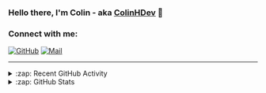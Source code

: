 ### Hello there, I'm Colin - aka [ColinHDev](https://github.com/ColinHDev) 👋

### Connect with me:

<a href="https://github.com/ColinHDev"><img src="https://img.icons8.com/bubbles/60/000000/github.png" alt="GitHub"/></a>
<a href="mailto:colinheidfeld@gmail.com"><img src="https://img.icons8.com/bubbles/60/000000/gmail-new.png" alt="Mail"/></a>


---


<details>
  <summary>:zap: Recent GitHub Activity</summary>

<!--START_SECTION:activity-->
1. 🗣 Commented on [#18](https://github.com/OpenEnergyPlatform/oeo-tools/pull/18#issuecomment-2425189955) in [OpenEnergyPlatform/oeo-tools](https://github.com/OpenEnergyPlatform/oeo-tools)
2. 🗣 Commented on [#1878](https://github.com/OpenEnergyPlatform/oeplatform/pull/1878#issuecomment-2409047760) in [OpenEnergyPlatform/oeplatform](https://github.com/OpenEnergyPlatform/oeplatform)
3. 🗣 Commented on [#1934](https://github.com/OpenEnergyPlatform/ontology/issues/1934#issuecomment-2395156583) in [OpenEnergyPlatform/ontology](https://github.com/OpenEnergyPlatform/ontology)
4. 🎉 Merged PR [#1936](https://github.com/OpenEnergyPlatform/ontology/pull/1936) in [OpenEnergyPlatform/ontology](https://github.com/OpenEnergyPlatform/ontology)
5. 💪 Opened PR [#1936](https://github.com/OpenEnergyPlatform/ontology/pull/1936) in [OpenEnergyPlatform/ontology](https://github.com/OpenEnergyPlatform/ontology)
6. 💪 Opened PR [#1935](https://github.com/OpenEnergyPlatform/ontology/pull/1935) in [OpenEnergyPlatform/ontology](https://github.com/OpenEnergyPlatform/ontology)
7. 🔒 Closed issue [#1920](https://github.com/OpenEnergyPlatform/ontology/issues/1920) in [OpenEnergyPlatform/ontology](https://github.com/OpenEnergyPlatform/ontology)
8. 🎉 Merged PR [#1921](https://github.com/OpenEnergyPlatform/ontology/pull/1921) in [OpenEnergyPlatform/ontology](https://github.com/OpenEnergyPlatform/ontology)
9. 💪 Opened PR [#1921](https://github.com/OpenEnergyPlatform/ontology/pull/1921) in [OpenEnergyPlatform/ontology](https://github.com/OpenEnergyPlatform/ontology)
10. ❗ Opened issue [#1920](https://github.com/OpenEnergyPlatform/ontology/issues/1920) in [OpenEnergyPlatform/ontology](https://github.com/OpenEnergyPlatform/ontology)
<!--END_SECTION:activity-->

</details>

<details>
  <summary>:zap: GitHub Stats</summary>

  <img alt="ColinHDev's GitHub Stats" src="https://github-readme-stats.vercel.app/api?username=ColinHDev&theme=dark&count_private=true&show_icons=true&hide_rank=true&include_all_commits=true" />
  <img alt="ColinHDev's GitHub Stats" src="https://github-readme-stats.vercel.app/api/top-langs/?username=ColinHDev&theme=dark&show_icons=true" />
  <img alt="ColinHDev's GitHub Stats" src="https://github-profile-trophy.vercel.app/?username=ColinHDev&theme=darkhub" />

</details>
